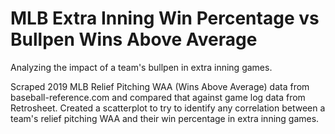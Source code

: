 # MLB Extra Inning Win Percentage vs Bullpen Wins Above Average
Analyzing the impact of a team's bullpen in extra inning games.

Scraped 2019 MLB Relief Pitching WAA (Wins Above Average) data from baseball-reference.com and compared that against game log data from Retrosheet. Created a scatterplot to try to identify any correlation between a team's relief pitching WAA and their win percentage in extra inning games.  
